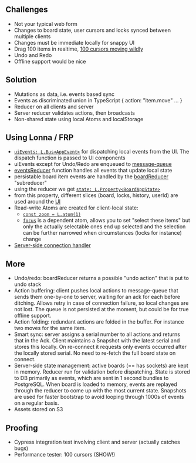 ## Challenges

-   Not your typical web form
-   Changes to board state, user cursors and locks synced between multiple clients
-   Changes must be immediate locally for snappy UI
-   Drag 100 items in realtime, [100 cursors moving wildly](https://youtu.be/TRT9w5c0Rp0)
-   Undo and Redo
-   Offline support would be nice

## Solution

-   Mutations as data, i.e. events based sync
-   Events as discriminated union in TypeScript { action: "item.move" ... }
-   Reducer on all clients and server
-   Server reducer validates actions, then broadcasts
-   Non-shared state using local Atoms and localStorage

## Using Lonna / FRP

-   [`uiEvents: L.Bus<AppEvent>`](https://github.com/raimohanska/r-board/blob/master/frontend/src/store/board-store.ts#L45) for dispatching local events from the UI. The dispatch function is passed to UI components
-   uiEvents except for Undo/Redo are enqueued to [message-queue](https://github.com/raimohanska/r-board/blob/master/frontend/src/store/message-queue.ts)
-   [eventsReducer](https://github.com/raimohanska/r-board/blob/master/frontend/src/store/board-store.ts#L96) function handles all events that update local state
-   persistable board item events are handled by the [boardReducer](https://github.com/raimohanska/r-board/blob/master/common/src/board-reducer.ts) "subreducer"
-   using the reducer we get [`state: L.Property<BoardAppState>`](https://github.com/raimohanska/r-board/blob/master/frontend/src/store/board-store.ts#L180)
-   from this property, different slices (board, locks, history, userId) are used around the [UI](https://github.com/raimohanska/r-board/blob/master/frontend/src/board/BoardView.tsx#L56)
-   Read-write Atoms are created for client-local state:
    -   [`const zoom = L.atom(1)`](https://github.com/raimohanska/r-board/blob/master/frontend/src/board/BoardView.tsx#L61)
    -   [`focus`](https://github.com/raimohanska/r-board/blob/master/frontend/src/board/BoardView.tsx#L70) is a dependent atom, allows you to set "select these items" but only the actually selectable ones end up selected and the selection can be further narrowed when circumstances (locks for instance) change
-   [Server-side connection handler](https://github.com/raimohanska/r-board/blob/master/backend/src/connection-handler.ts)

## More

-   Undo/redo: boardReducer returns a possible "undo action" that is put to undo stack
-   Action buffering: client pushes local actions to message-queue that sends them one-by-one to server, waiting for an ack for each before ditching. Allows retry in case of connection failure, so local changes are not lost. The queue is not persisted at the moment, but could be for true offline support.
-   Action folding: redundant actions are folded in the buffer. For instance two moves for the same item.
-   Smart sync: server assigns a serial number to all actions and returns that in the Ack. Client maintains a Snapshot with the latest serial and stores this locally. On re-connect it requests only events occurred after the locally stored serial. No need to re-fetch the full board state on connect.
-   Server-side state management: active boards (== has sockets) are kept in memory. Reducer run for validation before dispatching. State is stored to DB primarily as events, which are sent in 1 second bundles to PostgreSQL. When board is loaded to memory, events are replayed through the reducer to come up with the most current state. Snapshots are used for faster bootstrap to avoid looping through 1000s of events on a regular basis.
-   Assets stored on S3

## Proofing

-   Cypress integration test involving client and server (actually catches bugs)
-   Performance tester: 100 cursors (SHOW!)
